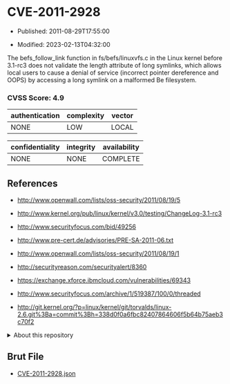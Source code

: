 # CVE-2011-2928

- Published: 2011-08-29T17:55:00

- Modified: 2023-02-13T04:32:00

The befs_follow_link function in fs/befs/linuxvfs.c in the Linux kernel before 3.1-rc3 does not validate the length attribute of long symlinks, which allows local users to cause a denial of service (incorrect pointer dereference and OOPS) by accessing a long symlink on a malformed Be filesystem.

### CVSS Score: **4.9**

| authentication | complexity | vector |
| --- | --- | --- |
| NONE | LOW | LOCAL |

| confidentiality | integrity | availability |
| --- | --- | --- |
| NONE | NONE | COMPLETE |

## References

* http://www.openwall.com/lists/oss-security/2011/08/19/5

* http://www.kernel.org/pub/linux/kernel/v3.0/testing/ChangeLog-3.1-rc3

* http://www.securityfocus.com/bid/49256

* http://www.pre-cert.de/advisories/PRE-SA-2011-06.txt

* http://www.openwall.com/lists/oss-security/2011/08/19/1

* http://securityreason.com/securityalert/8360

* https://exchange.xforce.ibmcloud.com/vulnerabilities/69343

* http://www.securityfocus.com/archive/1/519387/100/0/threaded

* http://git.kernel.org/?p=linux/kernel/git/torvalds/linux-2.6.git%3Ba=commit%3Bh=338d0f0a6fbc82407864606f5b64b75aeb3c70f2

<details>
<summary>About this repository</summary> 

  This repository is part of the project [Live Hack CVE](https://github.com/Live-Hack-CVE). Main website can be found [www.live-hack.org](https://www.live-hack.org) 
  
  Made by [Sn0wAlice](https://github.com/Sn0wAlice) for the people that care about security and need to have a feed of the latest CVEs. Hope you enjoy it, don't forget to star the repo and follow me on [Twitter](https://twitter.com/Sn0wAlice) and [Github](https://github.com/Sn0wAlice). And that is my [personnal website](https://www.alice-snow.me/)

  - [Home Page](https://github.com/Live-Hack-CVE)
  - [Framework](https://github.com/Live-Hack-CVE/cve-framework)
  - [CVE database](https://github.com/Live-Hack-CVE/full_database)
  - [Changelog](https://github.com/Live-Hack-CVE/Changelog)
</details>

## Brut File

* [CVE-2011-2928.json](https://raw.githubusercontent.com/Live-Hack-CVE/full_database/main/cves/2011/CVE-2011-2928.json)


